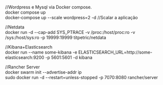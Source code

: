 //Wordpress e Mysql via Docker compose.<br>
docker compose up  <br>
docker-compose up --scale wordpress=2 -d //Scalar a aplicação

//Netdata <br>
docker run -d --cap-add SYS_PTRACE -v /proc:/host/proc:ro -v /sys:/host/sys:ro -p 19999:19999 titpetric/netdata 

//Kibana+Elasticsearch <br>
docker run --name some-kibana -e ELASTICSEARCH_URL=http://some-elasticsearch:9200 -p 5601:5601 -d kibana  <br>

//Rancher Server <br> 
docker swarm init --advertise-addr ip <br>
sudo docker run -d --restart=unless-stopped -p 7070:8080 rancher/server

